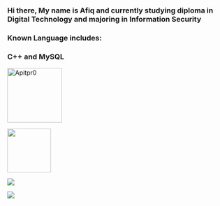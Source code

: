 ### Hi there, My name is Afiq and currently studying diploma in Digital Technology and majoring in Information Security
### Known Language includes:
### C++ and MySQL
<p align="left"><img width="125" src="https://komarev.com/ghpvc/?username=Apitpr0&style=flat-square" alt="Apitpr0"></p>
<p align="left"><img width="100" src="https://github.githubassets.com/images/mona-whisper.gif"></p>
<p align="left"><a href="https://github.com/Apitpr0"><img src="https://github-readme-stats.vercel.app/api?username=Apitpr0&show_icons=true&theme=cobalt"></a></p>
<p align="left"><a href="https://github.com/Apitpr0"><img src="https://github-readme-stats.vercel.app/api/top-langs/?username=Apitpr0&theme=cobalt&layout=compact"></a></p>
